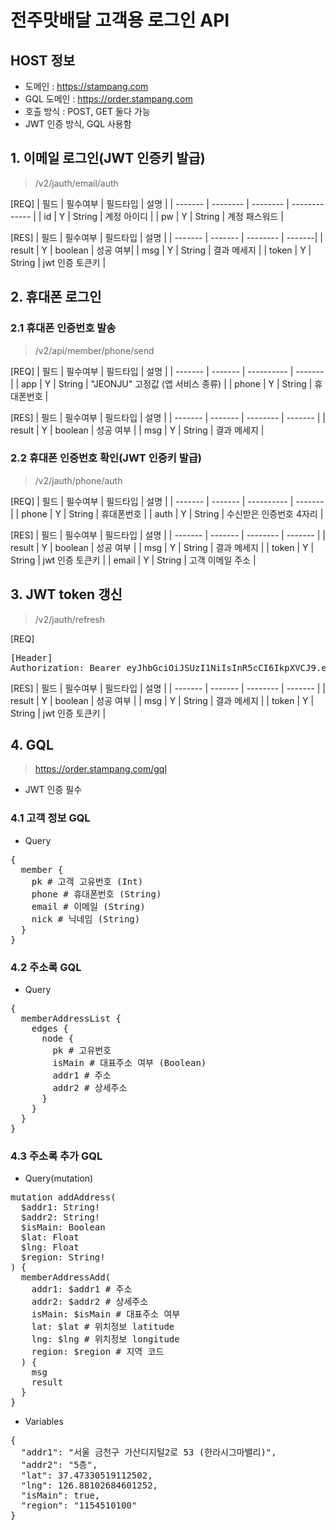 # 전주맛배달 고객용 로그인 API

##  HOST 정보
* 도메인 : https://stampang.com
* GQL 도메인 : https://order.stampang.com
* 호출 방식 : POST, GET 둘다 가능
* JWT 인증 방식, GQL 사용함

## 1. 이메일 로그인(JWT 인증키 발급)
>/v2/jauth/email/auth

[REQ]
| 필드    | 필수여부 | 필드타입 |  설명         | 
| ------- | -------- | -------- | ------------- |
| id      | Y        | String   | 계정 아이디   |
| pw      | Y        | String   | 계정 패스워드 |

[RES]
| 필드    | 필수여부 | 필드타입 |  설명   | 
| ------- | ------- | -------- | -------|
| result  | Y | boolean | 성공 여부|
| msg     | Y | String | 결과 메세지 |
| token | Y | String | jwt 인증 토큰키 |


## 2. 휴대폰 로그인
### 2.1 휴대폰 인증번호 발송
>/v2/api/member/phone/send

[REQ]
| 필드    | 필수여부 | 필드타입   |   설명    | 
| ------- | ------- | ---------- |  ------- |
| app | Y |  String    | "JEONJU" 고정값 (앱 서비스 종류) |
| phone | Y |  String    |  휴대폰번호 |

[RES]
| 필드    | 필수여부 |  필드타입    |   설명    | 
| ------- | ------- | -------- | ------- |
| result | Y |  boolean    | 성공 여부 |
| msg | Y |  String  | 결과 메세지 |

### 2.2 휴대폰 인증번호 확인(JWT 인증키 발급)
>/v2/jauth/phone/auth

[REQ]
| 필드    | 필수여부 | 필드타입   |   설명    | 
| ------- | ------- | ---------- |  ------- |
| phone | Y |  String    |  휴대폰번호 |
| auth | Y |  String    | 수신받은 인증번호 4자리 |

[RES]
| 필드    | 필수여부 |  필드타입    |   설명    | 
| ------- | ------- | -------- | ------- |
| result | Y | boolean | 성공 여부 |
| msg | Y | String | 결과 메세지 |
| token | Y | String | jwt 인증 토큰키 |
| email | Y | String | 고객 이메일 주소 |

## 3. JWT token 갱신
>/v2/jauth/refresh

[REQ]
<pre>
[Header]
Authorization: Bearer eyJhbGciOiJSUzI1NiIsInR5cCI6IkpXVCJ9.eyJhbGciOiJSUzI1NiIsInR5cCI6IkpXVCJ9...
</pre>

[RES]
| 필드    | 필수여부 |  필드타입    |   설명    | 
| ------- | ------- | -------- | ------- |
| result | Y | boolean | 성공 여부 |
| msg | Y | String | 결과 메세지 |
| token | Y | String | jwt 인증 토큰키 |


## 4. GQL
>https://order.stampang.com/gql

* JWT 인증 필수

### 4.1 고객 정보 GQL
* Query
<pre>
{
  member {
    pk # 고객 고유번호 (Int)
    phone # 휴대폰번호 (String)
    email # 이메일 (String)
    nick # 닉네임 (String)
  }
}
</pre>
### 4.2 주소록 GQL
* Query
<pre>
{
  memberAddressList {
    edges {
      node {
        pk # 고유번호
        isMain # 대표주소 여부 (Boolean)
        addr1 # 주소
        addr2 # 상세주소
      }
    }
  }
}
</pre>

### 4.3 주소록 추가 GQL
* Query(mutation)
<pre>
mutation addAddress(
  $addr1: String!
  $addr2: String!
  $isMain: Boolean
  $lat: Float
  $lng: Float
  $region: String!
) {
  memberAddressAdd(
    addr1: $addr1 # 주소
    addr2: $addr2 # 상세주소
    isMain: $isMain # 대표주소 여부
    lat: $lat # 위치정보 latitude
    lng: $lng # 위치정보 longitude
    region: $region # 지역 코드
  ) {
    msg
    result
  }
}
</pre>
* Variables
<pre>
{
  "addr1": "서울 금천구 가산디지털2로 53 (한라시그마밸리)",
  "addr2": "5층",
  "lat": 37.47330519112502,
  "lng": 126.88102684601252,
  "isMain": true,
  "region": "1154510100"
}
</pre>
